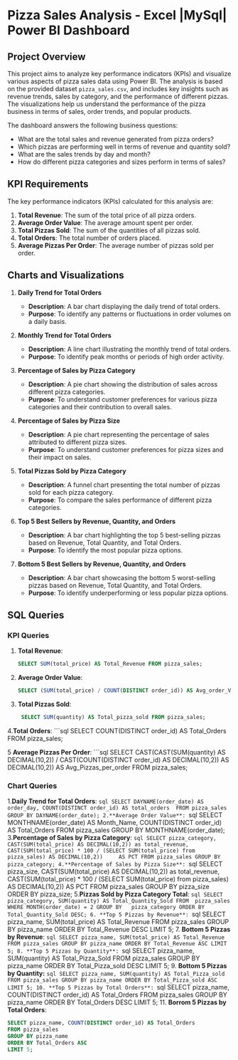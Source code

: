 # Pizza Sales Analysis - Excel |MySql| Power BI Dashboard  

## Project Overview
This project aims to analyze key performance indicators (KPIs) and visualize various aspects of pizza sales data using Power BI. The analysis is based on the provided dataset `pizza_sales.csv`, and includes key insights such as revenue trends, sales by category, and the performance of different pizzas. The visualizations help us understand the performance of the pizza business in terms of sales, order trends, and popular products.

The dashboard answers the following business questions:
- What are the total sales and revenue generated from pizza orders?
- Which pizzas are performing well in terms of revenue and quantity sold?
- What are the sales trends by day and month?
- How do different pizza categories and sizes perform in terms of sales?

## KPI Requirements
The key performance indicators (KPIs) calculated for this analysis are:

1. **Total Revenue**: The sum of the total price of all pizza orders.
2. **Average Order Value**: The average amount spent per order.
3. **Total Pizzas Sold**: The sum of the quantities of all pizzas sold.
4. **Total Orders**: The total number of orders placed.
5. **Average Pizzas Per Order**: The average number of pizzas sold per order.

## Charts and Visualizations
1. **Daily Trend for Total Orders**
   - **Description**: A bar chart displaying the daily trend of total orders.
   - **Purpose**: To identify any patterns or fluctuations in order volumes on a daily basis.

2. **Monthly Trend for Total Orders**
   - **Description**: A line chart illustrating the monthly trend of total orders.
   - **Purpose**: To identify peak months or periods of high order activity.

3. **Percentage of Sales by Pizza Category**
   - **Description**: A pie chart showing the distribution of sales across different pizza categories.
   - **Purpose**: To understand customer preferences for various pizza categories and their contribution to overall sales.

4. **Percentage of Sales by Pizza Size**
   - **Description**: A pie chart representing the percentage of sales attributed to different pizza sizes.
   - **Purpose**: To understand customer preferences for pizza sizes and their impact on sales.

5. **Total Pizzas Sold by Pizza Category**
   - **Description**: A funnel chart presenting the total number of pizzas sold for each pizza category.
   - **Purpose**: To compare the sales performance of different pizza categories.

6. **Top 5 Best Sellers by Revenue, Quantity, and Orders**
   - **Description**: A bar chart highlighting the top 5 best-selling pizzas based on Revenue, Total Quantity, and Total Orders.
   - **Purpose**: To identify the most popular pizza options.

7. **Bottom 5 Best Sellers by Revenue, Quantity, and Orders**
   - **Description**: A bar chart showcasing the bottom 5 worst-selling pizzas based on Revenue, Total Quantity, and Total Orders.
   - **Purpose**: To identify underperforming or less popular pizza options.

## SQL Queries

### KPI Queries

1. **Total Revenue**:
   ```sql
   SELECT SUM(total_price) AS Total_Revenue FROM pizza_sales;
   
2. **Average Order Value**:
   ```sql
   SELECT (SUM(total_price) / COUNT(DISTINCT order_id)) AS Avg_order_Value FROM pizza_sales;
3. **Total Pizzas Sold**:
   ```sql
    SELECT SUM(quantity) AS Total_pizza_sold FROM pizza_sales;
   
4.**Total Orders**:
    ```sql
   SELECT COUNT(DISTINCT order_id) AS Total_Orders FROM pizza_sales;

5 **Average Pizzas Per Order**:
    ```sql
      SELECT CAST(CAST(SUM(quantity) AS DECIMAL(10,2)) / 
    CAST(COUNT(DISTINCT order_id) AS DECIMAL(10,2)) AS DECIMAL(10,2)) AS Avg_Pizzas_per_order
      FROM pizza_sales;

### Chart Queries
1.**Daily Trend for Total Orders**:
    ```sql
   SELECT DAYNAME(order_date) AS order_day, COUNT(DISTINCT order_id) AS total_orders 
   FROM pizza_sales
   GROUP BY DAYNAME(order_date);
2.**Average Order Value**:
    ```sql
   SELECT MONTHNAME(order_date) AS Month_Name, COUNT(DISTINCT order_id) AS Total_Orders
   FROM pizza_sales
   GROUP BY MONTHNAME(order_date);
3.**Percentage of Sales by Pizza Category**:
    ```sql
   SELECT pizza_category, CAST(SUM(total_price) AS DECIMAL(10,2)) as total_revenue,
   CAST(SUM(total_price) * 100 / (SELECT SUM(total_price) from pizza_sales) AS DECIMAL(10,2))     AS PCT
   FROM pizza_sales
   GROUP BY pizza_category;
4.**Percentage of Sales by Pizza Size**:
    ```sql
   SELECT pizza_size, CAST(SUM(total_price) AS DECIMAL(10,2)) as total_revenue,
   CAST(SUM(total_price) * 100 / (SELECT SUM(total_price) from pizza_sales) AS DECIMAL(10,2))     AS PCT
   FROM pizza_sales
   GROUP BY pizza_size
   ORDER BY pizza_size;
5.**Pizzas Sold by Pizza Category Total**:
    ```sql
   SELECT pizza_category, SUM(quantity) AS Total_Quantity_Sold
   FROM  pizza_sales
   WHERE MONTH(order_date) = 2
   GROUP BY   pizza_category
   ORDER BY Total_Quantity_Sold DESC;
6. **Top 5 Pizzas by Revenue**:
    ```sql
   SELECT pizza_name, SUM(total_price) AS Total_Revenue
   FROM pizza_sales
   GROUP BY pizza_name
   ORDER BY Total_Revenue DESC
   LIMIT 5;
7. **Bottom 5 Pizzas by Revenue**:
    ```sql
   SELECT pizza_name, SUM(total_price) AS Total_Revenue
   FROM pizza_sales
   GROUP BY pizza_name
   ORDER BY Total_Revenue ASC
   LIMIT 5;
8. **Top 5 Pizzas by Quantity**:
    ```sql
   SELECT pizza_name, SUM(quantity) AS Total_Pizza_Sold
   FROM pizza_sales
   GROUP BY pizza_name
   ORDER BY Total_Pizza_sold DESC  LIMIT 5;
9. **Bottom 5 Pizzas by Quantity:**
    ```sql
   SELECT pizza_name, SUM(quantity) AS Total_Pizza_sold
   FROM pizza_sales
   GROUP BY pizza_name
   ORDER BY Total_Pizza_sold ASC
   LIMIT 5;
10. **Top 5 Pizzas by Total Orders**:
    ```sql
   SELECT pizza_name, COUNT(DISTINCT order_id) AS Total_Orders
   FROM pizza_sales
   GROUP BY pizza_name
   ORDER BY Total_Orders DESC
   LIMIT 5;
11. **Borrom 5 Pizzas by Total Orders**:
   ```sql
   SELECT pizza_name, COUNT(DISTINCT order_id) AS Total_Orders
   FROM pizza_sales
   GROUP BY pizza_name
   ORDER BY Total_Orders ASC
   LIMIT 5;





   














   
   
   

